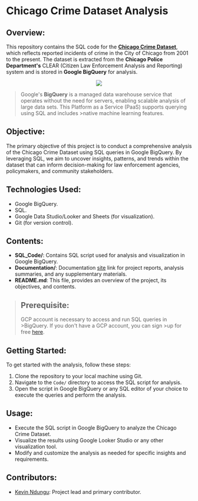 # Chicago Crime Dataset Analysis

## Overview:
This repository contains the SQL code for the [**Chicago Crime Dataset**](https://console.cloud.google.com/marketplace/product/city-of-chicago-public-data/chicago-crime), which reflects reported incidents of crime in the City of Chicago from 2001 to the present. The dataset is extracted from the **Chicago Police Department's** CLEAR (Citizen Law Enforcement Analysis and Reporting) system and is stored in **Google BigQuery** for analysis.

<p align="center">
    <img src="https://github.com/kevinndungu-source/Google_Cloud_Platform_GCP_Project/assets/114335263/e300c4b6-f13c-4eaa-abb5-37a27c5e701a">
</p>

>Google's **BigQuery** is a managed data warehouse service that operates without the need for servers, enabling scalable analysis of large data sets. This Platform as a Service (PaaS) supports querying using SQL and includes >native machine learning features.


## Objective:
The primary objective of this project is to conduct a comprehensive analysis of the Chicago Crime Dataset using SQL queries in Google BigQuery. By leveraging SQL, we aim to uncover insights, patterns, and trends within the dataset that can inform decision-making for law enforcement agencies, policymakers, and community stakeholders.

## Technologies Used:
- Google BigQuery.
- SQL.
- Google Data Studio/Looker and Sheets (for visualization).
- Git (for version control).

## Contents:
- **SQL_Code/**: Contains SQL script used for analysis and visualization in Google BigQuery.
- **Documentation/**: Documentation [site](https://kevinwndungu.notion.site/DATA-ANALYSIS-USING-GOOGLE-BIGQUERY-ef37830c4f634be4bde1fdf947ec07b7?pvs=4) link for project reports, analysis summaries, and any supplementary materials.
- **README.md**: This file, provides an overview of the project, its objectives, and contents.

>## Prerequisite:
>GCP account is necessary to access and run SQL queries in >BigQuery. If you don't have a GCP account, you can sign >up for free [here](https://cloud.google.com/).


## Getting Started:
To get started with the analysis, follow these steps:
1. Clone the repository to your local machine using Git.
2. Navigate to the `Code/` directory to access the SQL script for analysis.
3. Open the script in Google BigQuery or any SQL editor of your choice to execute the queries and perform the analysis.

## Usage:
- Execute the SQL script in Google BigQuery to analyze the Chicago Crime Dataset.
- Visualize the results using Google Looker Studio or any other visualization tool.
- Modify and customize the analysis as needed for specific insights and requirements.

## Contributors:
- [Kevin Ndungu](https://github.com/kevinndungu-source): Project lead and primary contributor.

